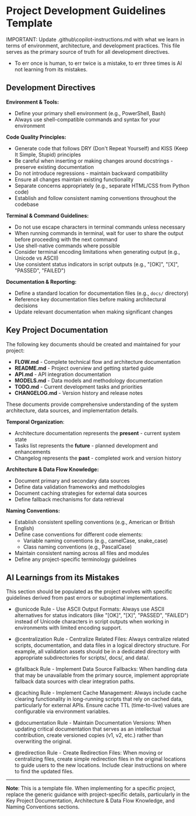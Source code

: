 # Project Development Guidelines Template

IMPORTANT: Update .github\copilot-instructions.md with what we learn in terms of environment, architecture, and development practices. This file serves as the primary source of truth for all development directives.
- To err once is human, to err twice is a mistake, to err three times is AI not learning from its mistakes.

## Development Directives

**Environment & Tools:**
- Define your primary shell environment (e.g., PowerShell, Bash)
- Always use shell-compatible commands and syntax for your environment

**Code Quality Principles:**
- Generate code that follows DRY (Don't Repeat Yourself) and KISS (Keep It Simple, Stupid) principles
- Be careful when inserting or making changes around docstrings - preserve existing documentation
- Do not introduce regressions - maintain backward compatibility
- Ensure all changes maintain existing functionality
- Separate concerns appropriately (e.g., separate HTML/CSS from Python code)
- Establish and follow consistent naming conventions throughout the codebase

**Terminal & Command Guidelines:**
- Do not use escape characters in terminal commands unless necessary
- When running commands in terminal, wait for user to share the output before proceeding with the next command
- Use shell-native commands where possible
- Consider terminal encoding limitations when generating output (e.g., Unicode vs ASCII)
- Use consistent status indicators in script outputs (e.g., "[OK]", "[X]", "PASSED", "FAILED")

**Documentation & Reporting:**
- Define a standard location for documentation files (e.g., `docs/` directory)
- Reference key documentation files before making architectural decisions
- Update relevant documentation when making significant changes

## Key Project Documentation

The following key documents should be created and maintained for your project:

- **FLOW.md** - Complete technical flow and architecture documentation
- **README.md** - Project overview and getting started guide
- **API.md** - API integration documentation 
- **MODELS.md** - Data models and methodology documentation
- **TODO.md** - Current development tasks and priorities
- **CHANGELOG.md** - Version history and release notes

These documents provide comprehensive understanding of the system architecture, data sources, and implementation details.

**Temporal Organization**: 
- Architecture documentation represents the **present** - current system state
- Tasks list represents the **future** - planned development and enhancements
- Changelog represents the **past** - completed work and version history

**Architecture & Data Flow Knowledge:**
- Document primary and secondary data sources
- Define data validation frameworks and methodologies
- Document caching strategies for external data sources
- Define fallback mechanisms for data retrieval

**Naming Conventions:**
- Establish consistent spelling conventions (e.g., American or British English)
- Define case conventions for different code elements:
  - Variable naming conventions (e.g., camelCase, snake_case)
  - Class naming conventions (e.g., PascalCase)
- Maintain consistent naming across all files and modules
- Define any project-specific terminology guidelines

## AI Learnings from its Mistakes

This section should be populated as the project evolves with specific guidelines derived from past errors or suboptimal implementations.

- @unicode Rule - Use ASCII Output Formats: Always use ASCII alternatives for status indicators (like "[OK]", "[X]", "PASSED", "FAILED") instead of Unicode characters in script outputs when working in environments with limited encoding support.

- @centralization Rule - Centralize Related Files: Always centralize related scripts, documentation, and data files in a logical directory structure. For example, all validation assets should be in a dedicated directory with appropriate subdirectories for scripts/, docs/, and data/.

- @fallback Rule - Implement Data Source Fallbacks: When handling data that may be unavailable from the primary source, implement appropriate fallback data sources with clear integration paths.

- @caching Rule - Implement Cache Management: Always include cache clearing functionality in long-running scripts that rely on cached data, particularly for external APIs. Ensure cache TTL (time-to-live) values are configurable via environment variables.

- @documentation Rule - Maintain Documentation Versions: When updating critical documentation that serves as an intellectual contribution, create versioned copies (v1, v2, etc.) rather than overwriting the original.

- @redirection Rule - Create Redirection Files: When moving or centralizing files, create simple redirection files in the original locations to guide users to the new locations. Include clear instructions on where to find the updated files.

---

**Note**: This is a template file. When implementing for a specific project, replace the generic guidance with project-specific details, particularly in the Key Project Documentation, Architecture & Data Flow Knowledge, and Naming Conventions sections.
